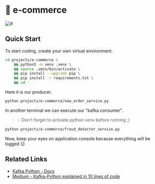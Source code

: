# 🛒 e-commerce

![#](https://img.shields.io/badge/python-3.10.x-yellow.svg)

## Quick Start

To start coding, create your own virtual environment.

```bash
cd projects/e-commerce \
    && python3 -m venv .venv \
    && source .venv/bin/activate \
    && pip install --upgrade pip \
    && pip install -r requirements.txt \
    && cd -
```

Here it is our producer.

```bash
python projects/e-commerce/new_order_service.py
```

In another terminal we can execute our "kafka consumer".
> 💡 Don't forget to activate python venv before running ;)

```bash
python projects/e-commerce/fraud_detector_service.py
```

Now, keep your eyes on application console because everything will be logged 😉

## Related Links

- [Kafka Python - Docs](https://kafka-python.readthedocs.io/en/master/index.html)
- [Medium - Kafka-Python explained in 10 lines of code](https://towardsdatascience.com/kafka-python-explained-in-10-lines-of-code-800e3e07dad1)
